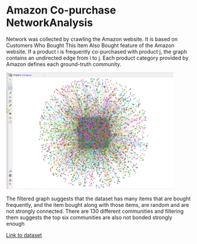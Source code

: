 # Amazon Co-purchase NetworkAnalysis
Network was collected by crawling the Amazon website. It is based on Customers Who Bought This Item Also Bought feature of the Amazon website. If a product i is frequently co-purchased with product j, the graph contains an undirected edge from i to j. Each product category provided by Amazon defines each ground-truth community.

![Filtered Graph](https://github.com/ArunitaYen/NetworkAnalysis/blob/main/Network%20Analysis%20Amazon%20Co-purchase/Filtered%20Graph.PNG)

The filtered graph suggests that the dataset has many items that are bought frequently, and the item bought along with those items, are random and are not strongly connected. There are 130 different communities and filtering them suggests the top six communities are also not bonded strongly enough

[Link to dataset](https://snap.stanford.edu/data/com-Amazon.html)
